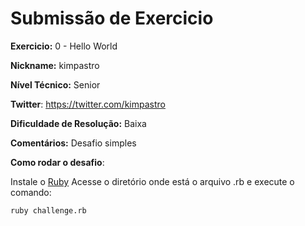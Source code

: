 # Submissão de Exercicio

**Exercicio:** 0 - Hello World

**Nickname:** kimpastro

**Nível Técnico:**  Senior

**Twitter**: https://twitter.com/kimpastro

**Dificuldade de Resolução:**  Baixa

**Comentários:** Desafio simples

**Como rodar o desafio**:  

Instale o [Ruby](https://www.ruby-lang.org/pt/documentation/installation/)
Acesse o diretório onde está o arquivo .rb e execute o comando: 
```bash
ruby challenge.rb
```